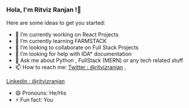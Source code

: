 ### Hola, I'm Ritviz Ranjan !👋
Here are some ideas to get you started:

- 🔭 I’m currently working on React Projects
- 🌱 I’m currently learning FARMSTACK
- 👯 I’m looking to collaborate on Full Stack Projects
- 🤔 I’m looking for help with IDA* documentation
- 💬 Ask me about Python , FullStack (MERN) or any tech related stuff
- 📫 How to reach me: [Twitter : @ritvizranjan](https://twitter.com/ritvizranjan) ,

[Linkedin : @ritvizranjan](https://www.linkedin.com/in/ritviz-ranjan-1180b8172/) 
- 😄 Pronouns: He/His
- ⚡ Fun fact: You

